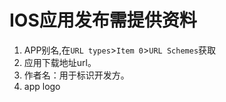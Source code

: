 # IOS应用发布需提供资料

1. APP别名,在`URL types`>`Item 0`>`URL Schemes`获取
2. 应用下载地址url。
3. 作者名：用于标识开发方。
4. app logo
